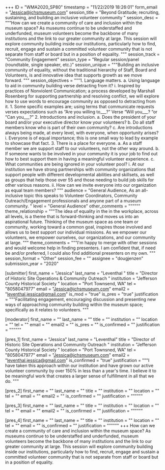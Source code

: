 +++
ID = "WMA2020_SP80"
timestamp = "11/22/2019 18:26:01"
form_email = "Jessica@jchsmuseum.com"
session_title = "Beyond Gratitude; recruiting, sustaining, and building an inclusive volunteer community "
session_desc = """How can we create a community of care and inclusion within the museum space? As museums continue to be understaffed and underfunded, museum volunteers become the backbone of many institutions and the link to our greater community at large. This session will explore community building inside our institutions, particularly how to find, recruit, engage and sustain a committed volunteer community that is not separate from staff or board but in a position of equality.
"""
session_track = "Community Engagement"
session_type = "Regular session/panel (roundtable, single speaker, etc.)"
session_unique = """Building an inclusive community of equality, without the traditional hierarchy of Staff, Board and Volunteers, is and innovative idea that supports growth as we move forward. """
session_objectives = """1.	Language matters.
     a.	Using language to aid in community building verse detracting from it?
      i.	Inspired by practices of Nonviolent Communication; a process developed by Marshall Rosenberg for supporting partnership and resolving conflict, we will explore how to use words to encourage community as opposed to detracting from it.
             1.	Some specific examples are; using terms that communicate requests verses expectations such as “Are you willing to___?” Verse “Will you___? “or “Can you___?”
2.	Introductions and inclusion.
     a.	Does the president of your board and/or your executive director know your volunteers?
     b.	Do all staff members know who is part of their own community?
     c.	Are introductions always being made, at every level, with everyone, when opportunity arises?
             i.	Everyone is of equal importance; this is one small way to lead by example to showcase that fact.
3.	There is a place for everyone.
     a.	As a staff member we are support staff to our volunteers, not the other way around.
     b.	If someone wants to be involved in your community it is your job to find out how to best support them in having a meaningful volunteer experience.
     c.	What communities are being ignored in your volunteer pool?
             i.	At our institution we have strong partnerships with community organizations that support people with different developmental abilities and skillsets, as well as groups that help those over 55 and those needing to build job skills for other various reasons.
            ii.	How can we invite everyone into our organization as equal team members?
"""
audience = "General Audience,  As an all-inclusive topic this speaks to Volunteer Coordinators, Community Outreach/Engagement professionals and anyone part of a museum community.  "
level = "General Audience"
other_comments = """"""
theme_relationship = """The idea of equality in the in the workplace, across all levels, is a theme that is forward-thinking and moves us into an aspirational future. Thinking of the museum space as one team or community, working toward a common goal, inspires those involved and allows us to best support our individual missions. As we empower our volunteers, we empower ourselves, our organizations, and our community at large. """
theme_comments = """I'm happy to merge with other sessions and would welcome help in finding presenters. I am confident that, if need be and/or preferred, I could also find additional presenters on my own. """
session_format = "Other"
session_fee = ""
assignee = "dougjenzen"
submission_year = "2020"

[submitter]
first_name = "Jessica"
last_name = "Leventhal "
title = "Director of Historic Site Operations & Community Outreach "
institution = "Jefferson County Historical Society "
location = "Port Townsend, WA"
tel = "8058047977"
email = "Jessica@jchsmuseum.com"
email2 = "leventhal.jessica@gmail.com"
is_mod = "true"
is_pres = "true"
justification = """Facilitating engagement, encouraging discussion and presenting new ways of approaching community building within the museum space; specifically as it relates to volunteers. """

[moderator]
first_name = ""
last_name = ""
title = ""
institution = ""
location = ""
tel = ""
email = ""
email2 = ""
is_pres = ""
is_confirmed = ""
justification = """"""

[pres_1]
first_name = "Jessica"
last_name = "Leventhal"
title = "Director of Historic Site Operations and Community Outreach "
institution = "Jefferson County Historical Society "
location = "Port Townsned, WA"
tel = "8058047977"
email = "Jessica@jchsmuseum.com"
email2 = "leventhal.jessica@gmail.com"
is_confirmed = "true"
justification = """I have taken this approach within our institution and have grown our active volunteer community by over 150% in less than a year's time. I believe it to be meaningful work that creates a larger sense of fulfillment in all that we do. """

[pres_2]
first_name = ""
last_name = ""
title = ""
institution = ""
location = ""
tel = ""
email = ""
email2 = ""
is_confirmed = ""
justification = """"""

[pres_3]
first_name = ""
last_name = ""
title = ""
institution = ""
location = ""
tel = ""
email = ""
email2 = ""
is_confirmed = ""
justification = """"""

[pres_4]
first_name = ""
last_name = ""
title = ""
institution = ""
location = ""
tel = ""
email = ""
is_confirmed = ""
justification = """"""
+++
How can we create a community of care and inclusion within the museum space? As museums continue to be understaffed and underfunded, museum volunteers become the backbone of many institutions and the link to our greater community at large. This session will explore community building inside our institutions, particularly how to find, recruit, engage and sustain a committed volunteer community that is not separate from staff or board but in a position of equality.
